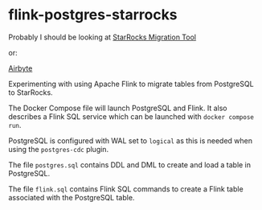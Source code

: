 # flink-postgres-starrocks

Probably I should be looking at [StarRocks Migration Tool](https://docs.starrocks.io/docs/integrations/loading_tools/SMT/#synchronize-postgresql-to-starrocks)

or:

[Airbyte](https://github.com/StarRocks/starrocks/discussions/23713)

Experimenting with using Apache Flink to migrate tables from PostgreSQL to StarRocks.

The Docker Compose file will launch PostgreSQL and Flink. It also describes a Flink SQL service which can be launched with `docker compose run`.

PostgreSQL is configured with WAL set to `logical` as this is needed when using the `postgres-cdc` plugin.

The file `postgres.sql` contains DDL and DML to create and load a table in PostgreSQL.

The file `flink.sql` contains Flink SQL commands to create a Flink table associated with the PostgreSQL table.
